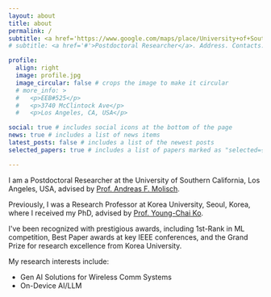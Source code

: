 ```yaml
---
layout: about
title: about
permalink: /
subtitle: <a href='https://www.google.com/maps/place/University+of+Southern+California/@34.0223519,-118.285117,17z/data=!4m14!1m7!3m6!1s0x80c2c7e49c71a5ed:0xaa905a5bb427a2c4!2sUniversity+of+Southern+California!8m2!3d34.0223519!4d-118.285117!16s%2Fm%2F065y4w7!3m5!1s0x80c2c7e49c71a5ed:0xaa905a5bb427a2c4!8m2!3d34.0223519!4d-118.285117!16s%2Fm%2F065y4w7?hl=en&entry=ttu'>Los Angeles, California, USA</a>
# subtitle: <a href='#'>Postdoctoral Researcher</a>. Address. Contacts. Moto. Etc.

profile:
  align: right
  image: profile.jpg
  image_circular: false # crops the image to make it circular
  # more_info: >
  #   <p>EEB#525</p>
  #   <p>3740 McClintock Ave</p>
  #   <p>Los Angeles, CA, USA</p>

social: true # includes social icons at the bottom of the page
news: true # includes a list of news items
latest_posts: false # includes a list of the newest posts
selected_papers: true # includes a list of papers marked as "selected={true}"

---
```


I am a Postdoctoral Researcher at the University of Southern California, Los Angeles, USA, advised by [Prof. Andreas F. Molisch](https://scholar.google.com/citations?user=W0wwrucAAAAJ&hl=ko). 

Previously, I was a Research Professor at Korea University, Seoul, Korea, where I received my PhD, advised by [Prof. Young-Chai Ko](https://scholar.google.com/citations?user=wKqPXIEAAAAJ&hl=ko). 

I've been recognized with prestigious awards, including 1st-Rank in ML competition, Best Paper awards at key IEEE conferences, and the Grand Prize for research excellence from Korea University.

My research interests include: 
- Gen AI Solutions for Wireless Comm Systems 
- On-Device AI/LLM

<!-- - Wireless communication
- Protocol design for LEO satellite networks
- AI for PHY/MAC, site-specific channel model, and RAN optimization -->
